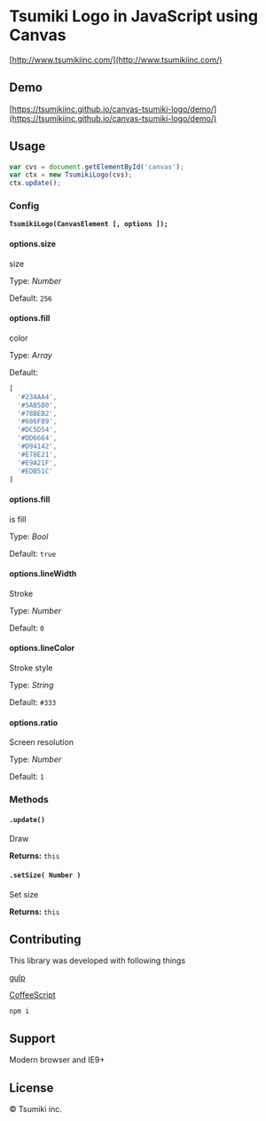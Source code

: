 # Tsumiki Logo in JavaScript using Canvas

[http://www.tsumikiinc.com/](http://www.tsumikiinc.com/)

## Demo

[https://tsumikiinc.github.io/canvas-tsumiki-logo/demo/](https://tsumikiinc.github.io/canvas-tsumiki-logo/demo/)

## Usage

```javascript
var cvs = document.getElementById('canvas');
var ctx = new TsumikiLogo(cvs);
ctx.update();
```

### Config

**`TsumikiLogo(CanvasElement [, options ]);`**

#### options.size

size

Type: *Number*

Default: `256`

#### options.fill

color

Type: *Array*

Default:

```javascript
[
  '#23AAA4',
  '#5AB5B0',
  '#78BEB2',
  '#686F89',
  '#DC5D54',
  '#DD6664',
  '#D94142',
  '#E78E21',
  '#E9A21F',
  '#EDB51C'
]
```

#### options.fill

is fill

Type: *Bool*

Default: `true`

#### options.lineWidth

Stroke

Type: *Number*

Default: `0`

#### options.lineColor

Stroke style

Type: *String*

Default: `#333`

#### options.ratio

Screen resolution

Type: *Number*

Default: `1`

### Methods

#### `.update()`

Draw

**Returns:** `this`

#### `.setSize( Number )`

Set size

**Returns:** `this`

## Contributing

This library was developed with following things

[gulp](http://gulpjs.com/)

[CoffeeScript](http://coffeescript.org/)

```shell
npm i
```

## Support

Modern browser and IE9+

## License

© Tsumiki inc.
